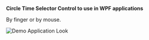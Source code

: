 **Circle Time Selector Control to use in WPF applications**

By finger or by mouse.

![Demo Application Look](https://i.ibb.co/Q8SSvQJ/WPF-Circle-Time-Selector.png)

